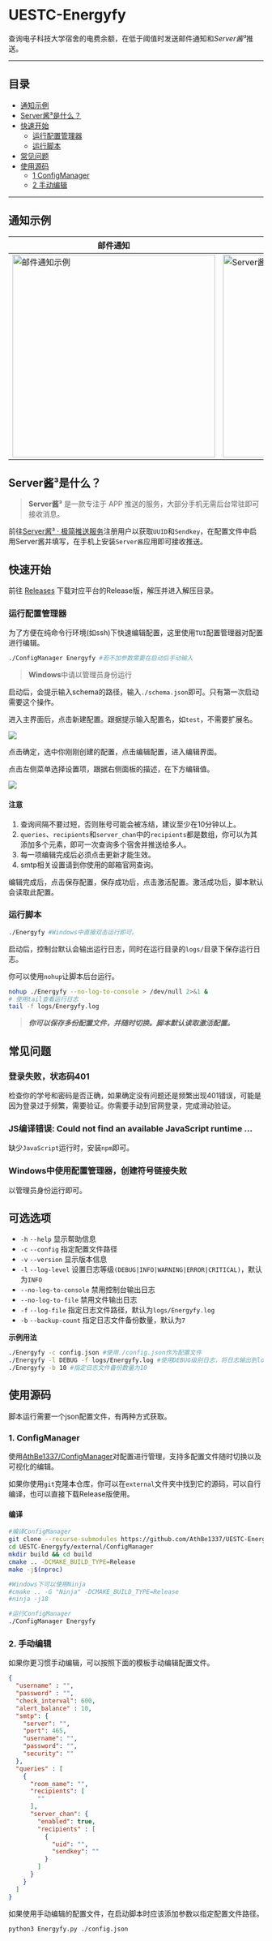 # UESTC-Energyfy

查询电子科技大学宿舍的电费余额，在低于阈值时发送邮件通知和*Server酱³*推送。

---

## 目录

- [通知示例](#通知示例)
- [Server酱³是什么？](#server酱³是什么)
- [快速开始](#快速开始)
  - [运行配置管理器](#运行配置管理器)
  - [运行脚本](#运行脚本)
- [常见问题](#常见问题)
- [使用源码](#使用源码)
  - [1 ConfigManager](#1-configmanager)
  - [2 手动编辑](#2-手动编辑)

---

## 通知示例

| 邮件通知                                                     | Server酱推送                                                 |
| ------------------------------------------------------------ | ------------------------------------------------------------ |
| <img src="https://cloud.athbe.cn/f/Bef9/9USEFCXMK2QMH%602KP%28GX%7DTP.png" width="400" alt="邮件通知示例" /> | <img src="https://cloud.athbe.cn/f/RNtB/578d16a600844487c70255a8e49b6911.jpg" width="400" alt="Server酱推送示例" /> |

## Server酱³是什么？

> **Server酱³** 是一款专注于 APP 推送的服务，大部分手机无需后台常驻即可接收消息。

前往[Server酱³ · 极简推送服务](https://sc3.ft07.com/)注册用户以获取`UUID`和`Sendkey`，在配置文件中启用Server酱并填写，在手机上安装`Server酱`应用即可接收推送。

## 快速开始

前往 [Releases](https://github.com/AthBe1337/UESTC-Energyfy/releases) 下载对应平台的Release版，解压并进入解压目录。

### 运行配置管理器

为了方便在纯命令行环境(如ssh)下快速编辑配置，这里使用`TUI`配置管理器对配置进行编辑。

```bash
./ConfigManager Energyfy #若不加参数需要在启动后手动输入
```

>**Windows**中请以管理员身份运行

启动后，会提示输入schema的路径，输入`./schema.json`即可。只有第一次启动需要这个操作。

进入主界面后，点击新建配置。跟据提示输入配置名，如`test`，不需要扩展名。

![](https://cloud.athbe.cn/f/dgiO/1J502MK3%7D@@C~%28R@Q$%5DFKX3.png)

点击确定，选中你刚刚创建的配置，点击编辑配置，进入编辑界面。

点击左侧菜单选择设置项，跟据右侧面板的描述，在下方编辑值。

![](https://cloud.athbe.cn/f/9wFp/QBI7J%5BMN__R%25%60%29LZT%7D0U%7B_N.png)

#### 注意

1. 查询间隔不要过短，否则账号可能会被冻结，建议至少在10分钟以上。
2. `queries`、`recipients`和`server_chan`中的`recipients`都是数组，你可以为其添加多个元素，即可一次查询多个宿舍并推送给多人。
3. 每一项编辑完成后必须点击更新才能生效。
4. smtp相关设置请到你使用的邮箱官网查询。

编辑完成后，点击保存配置，保存成功后，点击激活配置。激活成功后，脚本默认会读取此配置。

### 运行脚本

```bash
./Energyfy #Windows中直接双击运行即可。
```

启动后，控制台默认会输出运行日志，同时在运行目录的`logs/`目录下保存运行日志。

你可以使用`nohup`让脚本后台运行。

```bash
nohup ./Energyfy --no-log-to-console > /dev/null 2>&1 &
# 使用tail查看运行日志
tail -f logs/Energyfy.log
```

>***你可以保存多份配置文件，并随时切换。脚本默认读取激活配置。***

## 常见问题

### 登录失败，状态码401

检查你的学号和密码是否正确，如果确定没有问题还是频繁出现401错误，可能是因为登录过于频繁，需要验证。你需要手动到官网登录，完成滑动验证。

### JS编译错误: Could not find an available JavaScript runtime ...

缺少`JavaScript`运行时，安装`npm`即可。

### Windows中使用配置管理器，创建符号链接失败

以管理员身份运行即可。

## 可选选项

- `-h` `--help` 显示帮助信息
- `-c` `--config` 指定配置文件路径
- `-v` `--version` 显示版本信息
- `-l` `--log-level` 设置日志等级`(DEBUG|INFO|WARNING|ERROR|CRITICAL)`，默认为`INFO`
- `--no-log-to-console` 禁用控制台输出日志
- `--no-log-to-file` 禁用文件输出日志
- `-f` `--log-file` 指定日志文件路径，默认为`logs/Energyfy.log`
- `-b` `--backup-count` 指定日志文件备份数量，默认为`7`

**示例用法**
```bash
./Energyfy -c config.json #使用./config.json作为配置文件
./Energyfy -l DEBUG -f logs/Energyfy.log #使用DEBUG级别日志，将日志输出到logs/Energyfy.log
./Energyfy -b 10 #指定日志文件备份数量为10
```

## 使用源码

脚本运行需要一个json配置文件，有两种方式获取。

### 1. ConfigManager

使用[AthBe1337/ConfigManager](https://github.com/AthBe1337/ConfigManager)对配置进行管理，支持多配置文件随时切换以及可视化的编辑。

如果你使用`git`克隆本仓库，你可以在`external`文件夹中找到它的源码，可以自行编译，也可以直接下载Release版使用。

#### 编译

```bash
#编译ConfigManager
git clone --recurse-submodules https://github.com/AthBe1337/UESTC-Energyfy.git
cd UESTC-Energyfy/external/ConfigManager
mkdir build && cd build
cmake .. -DCMAKE_BUILD_TYPE=Release
make -j$(nproc)

#Windows下可以使用Ninja
#cmake .. -G "Ninja" -DCMAKE_BUILD_TYPE=Release
#ninja -j18

#运行ConfigManager
./ConfigManager Energyfy
```

### 2. 手动编辑

如果你更习惯手动编辑，可以按照下面的模板手动编辑配置文件。

```json
{
  "username" : "",
  "password" : "",
  "check_interval": 600,
  "alert_balance" : 10,
  "smtp": {
    "server": "",
    "port": 465,
    "username": "",
    "password": "",
    "security": ""
  },
  "queries" : [
    {
      "room_name": "",
      "recipients": [
        ""
      ],
      "server_chan": {
        "enabled": true,
        "recipients" : [
          {
            "uid": "",
            "sendkey": ""
          }
        ]
      }
    }
  ]
}
```

如果使用手动编辑的配置文件，在启动脚本时应该添加参数以指定配置文件路径。

```bash
python3 Energyfy.py ./config.json
```